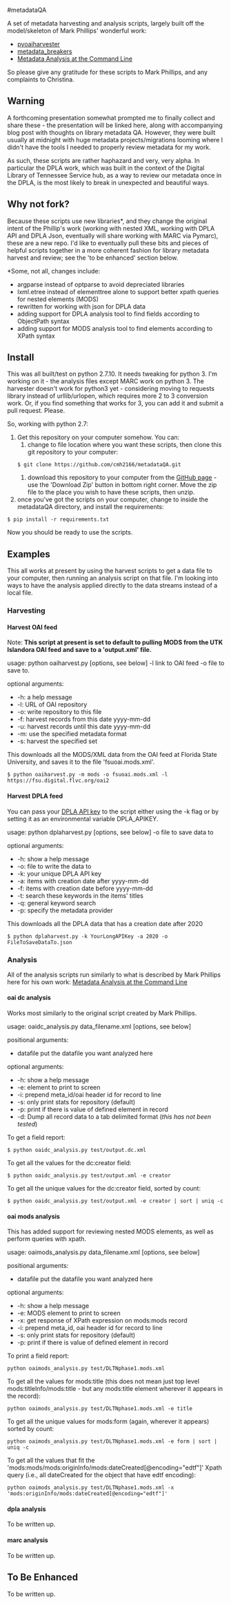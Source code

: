#metadataQA

A set of metadata harvesting and analysis scripts, largely built off the model/skeleton of Mark Phillips' wonderful work: 

- [pyoaiharvester](https://github.com/vphill/pyoaiharvester)
- [metadata_breakers](https://github.com/vphill/metadata_breakers)
- [Metadata Analysis at the Command Line](http://journal.code4lib.org/articles/7818)

So please give any gratitude for these scripts to Mark Phillips, and any complaints to Christina.

## Warning

A forthcoming presentation somewhat prompted me to finally collect and share these - the presentation will be linked here, along with accompanying blog post with thoughts on library metadata QA. However, they were built usually at midnight with huge metadata projects/migrations looming where I didn't have the tools I needed to properly review metadata for my work.

As such, these scripts are rather haphazard and very, very alpha. In particular the DPLA work, which was built in the context of the Digital Library of Tennessee Service hub, as a way to review our metadata once in the DPLA, is the most likely to break in unexpected and beautiful ways.

## Why not fork?

Because these scripts use new libraries*, and they change the original intent of the Phillip's work (working with nested XML, working with DPLA API and DPLA Json, eventually will share working with MARC via Pymarc), these are a new repo. I'd like to eventually pull these bits and pieces of helpful scripts together in a more coherent fashion for library metadata harvest and review; see the 'to be enhanced' section below.

*Some, not all, changes include:

- argparse instead of optparse to avoid depreciated libraries
- lxml.etree instead of elementtree alone to support better xpath queries for nested elements (MODS)
- rewritten for working with json for DPLA data
- adding support for DPLA analysis tool to find fields according to ObjectPath syntax
- adding support for MODS analysis tool to find elements according to XPath syntax

## Install

This was all built/test on python 2.7.10. It needs tweaking for python 3. I'm working on it - the analysis files except MARC work on python 3. The harvester doesn't work for python3 yet - considering moving to requests library instead of urllib/urlopen, which requires more 2 to 3 conversion work. Or, if you find something that works for 3, you can add it and submit a pull request. Please.

So, working with python 2.7:

1. Get this repository on your computer somehow. You can:
    1. change to file location where you want these scripts, then clone this git repository to your computer:
    ```
    $ git clone https://github.com/cmh2166/metadataQA.git
    ```
    1. download this repository to your computer from the [GitHub page](https://github.com/cmh2166/metadataQA) - use the 'Download Zip' button in bottom right corner. Move the zip file to the place you wish to have these scripts, then unzip.
2. once you've got the scripts on your computer, change to inside the metadataQA directory, and install the requirements: 
```
$ pip install -r requirements.txt 
```

Now you should be ready to use the scripts.

## Examples

This all works at present by using the harvest scripts to get a data file to your computer, then running an analysis script on that file. I'm looking into ways to have the analysis applied directly to the data streams instead of a local file.

### Harvesting

#### Harvest OAI feed

Note: **This script at present is set to default to pulling MODS from the UTK Islandora OAI feed and save to a 'output.xml' file.**

usage: python oaiharvest.py [options, see below] -l link to OAI feed -o file to save to.

optional arguments:

- -h: a help message
- -l: URL of OAI repository
- -o: write repository to this file
- -f: harvest records from this date yyyy-mm-dd
- -u: harvest records until this date yyyy-mm-dd
- -m: use the specified metadata format
- -s: harvest the specified set

This downloads all the MODS/XML data from the OAI feed at Florida State University, and saves it to the file 'fsuoai.mods.xml'.
```
$ python oaiharvest.py -m mods -o fsuoai.mods.xml -l https://fsu.digital.flvc.org/oai2
```

#### Harvest DPLA feed

You can pass your [DPLA API key](http://dp.la/info/developers/codex/policies/#get-a-key) to the script either using the -k flag or by setting it as an environmental variable DPLA_APIKEY.

usage: python dplaharvest.py [options, see below] -o file to save data to

optional arguments:

- -h: show a help message
- -o: file to write the data to
- -k: your unique DPLA API key
- -a: items with creation date after yyyy-mm-dd
- -f: items with creation date before yyyy-mm-dd
- -t: search these keywords in the items' titles
- -q: general keyword search
- -p: specify the metadata provider

This downloads all the DPLA data that has a creation date after 2020
```
$ python dplaharvest.py -k YourLongAPIKey -a 2020 -o FileToSaveDataTo.json 
```

### Analysis

All of the analysis scripts run similarly to what is described by Mark Phillips here for his own work: [Metadata Analysis at the Command Line](http://journal.code4lib.org/articles/7818)

#### oai dc analysis

Works most similarly to the original script created by Mark Phillips. 

usage: oaidc_analysis.py data_filename.xml [options, see below]

positional arguments:

- datafile              put the datafile you want analyzed here

optional arguments:

- -h: show a help message
- -e: element to print to screen
- -i: prepend meta_id/oai header id for record to line
- -s: only print stats for repository (default)
- -p: print if there is value of defined element in record
- -d: Dump all record data to a tab delimited format (*this has not been tested*)

To get a field report:
```
$ python oaidc_analysis.py test/output.dc.xml 
```

To get all the values for the dc:creator field:
```
$ python oaidc_analysis.py test/output.xml -e creator  
```

To get all the unique values for the dc:creator field, sorted by count:
```
$ python oaidc_analysis.py test/output.xml -e creator | sort | uniq -c  
```

#### oai mods analysis

This has added support for reviewing nested MODS elements, as well as perform queries with xpath.

usage: oaimods_analysis.py data_filename.xml [options, see below]

positional arguments:

- datafile              put the datafile you want analyzed here

optional arguments:

- -h: show a help message
- -e: MODS element to print to screen
- -x: get response of XPath expression on mods:mods record
- -i: prepend meta_id, oai header id for record to line
- -s: only print stats for repository (default)
- -p: print if there is value of defined element in record

To print a field report:
```
python oaimods_analysis.py test/DLTNphase1.mods.xml 
```

To get all the values for mods:title (this does not mean just top level mods:titleInfo/mods:title - but any mods:title element wherever it appears in the record):
```
python oaimods_analysis.py test/DLTNphase1.mods.xml -e title 
```

To get all the unique values for mods:form (again, wherever it appears) sorted by count:
```
python oaimods_analysis.py test/DLTNphase1.mods.xml -e form | sort | uniq -c
```

To get all the values that fit the 'mods:mods/mods:originInfo/mods:dateCreated[@encoding="edtf"]' Xpath query (i.e., all dateCreated for the object that have edtf encoding):
```
python oaimods_analysis.py test/DLTNphase1.mods.xml -x 'mods:originInfo/mods:dateCreated[@encoding="edtf"]'   
```

#### dpla analysis

To be written up.

#### marc analysis

To be written up.

## To Be Enhanced

To be written up.

